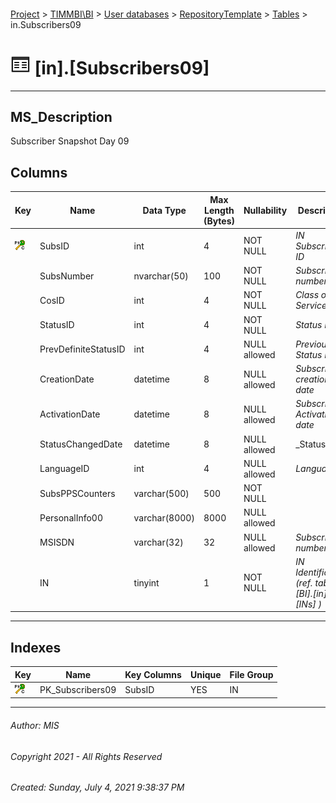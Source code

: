 #### 

[Project](../../../../index.md) > [TIMMBI\\BI](../../../index.md) > [User databases](../../index.md) > [RepositoryTemplate](../index.md) > [Tables](Tables.md) > in.Subscribers09

# ![Tables](../../../../Images/Table32.png) [in].[Subscribers09]

---

## <a name="#description"></a>MS_Description

Subscriber Snapshot Day 09

## <a name="#columns"></a>Columns

| Key | Name | Data Type | Max Length (Bytes) | Nullability | Description |
|---|---|---|---|---|---|
| [![Cluster Primary Key PK_Subscribers09: SubsID](../../../../Images/pkcluster.png)](#indexes) | SubsID | int | 4 | NOT NULL | _IN Subscriber ID_ |
|  | SubsNumber | nvarchar(50) | 100 | NOT NULL | _Subscriber number_ |
|  | CosID | int | 4 | NOT NULL | _Class of Service ID_ |
|  | StatusID | int | 4 | NOT NULL | _Status ID_ |
|  | PrevDefiniteStatusID | int | 4 | NULL allowed | _Previous Status ID_ |
|  | CreationDate | datetime | 8 | NULL allowed | _Subscriber creation date_ |
|  | ActivationDate | datetime | 8 | NULL allowed | _Subscriber Activation date_ |
|  | StatusChangedDate | datetime | 8 | NULL allowed | _Status _ |
|  | LanguageID | int | 4 | NULL allowed | _Language ID_ |
|  | SubsPPSCounters | varchar(500) | 500 | NOT NULL |  |
|  | PersonalInfo00 | varchar(8000) | 8000 | NULL allowed |  |
|  | MSISDN | varchar(32) | 32 | NULL allowed | _Subscriber number_ |
|  | IN | tinyint | 1 | NOT NULL | _IN Identification (ref. table [BI].[in].[INs] )_ |


---

## <a name="#indexes"></a>Indexes

| Key | Name | Key Columns | Unique | File Group |
|---|---|---|---|---|
| [![Cluster Primary Key PK_Subscribers09: SubsID](../../../../Images/pkcluster.png)](#indexes) | PK_Subscribers09 | SubsID | YES | IN |


---

###### Author:  MIS

###### Copyright 2021 - All Rights Reserved

###### Created: Sunday, July 4, 2021 9:38:37 PM

